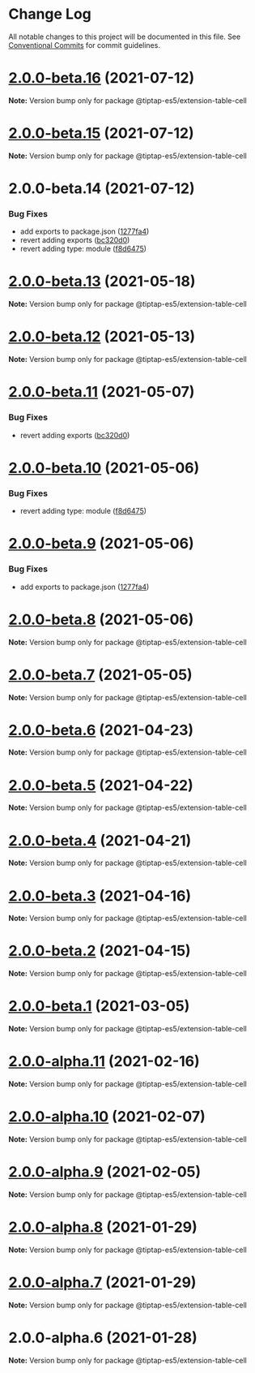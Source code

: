 # Change Log

All notable changes to this project will be documented in this file.
See [Conventional Commits](https://conventionalcommits.org) for commit guidelines.

# [2.0.0-beta.16](https://github.com/justame/tiptap/compare/@tiptap-es5/extension-table-cell@2.0.0-beta.15...@tiptap-es5/extension-table-cell@2.0.0-beta.16) (2021-07-12)

**Note:** Version bump only for package @tiptap-es5/extension-table-cell





# [2.0.0-beta.15](https://github.com/justame/tiptap/compare/@tiptap-es5/extension-table-cell@2.0.0-beta.14...@tiptap-es5/extension-table-cell@2.0.0-beta.15) (2021-07-12)

**Note:** Version bump only for package @tiptap-es5/extension-table-cell





# 2.0.0-beta.14 (2021-07-12)


### Bug Fixes

* add exports to package.json ([1277fa4](https://github.com/justame/tiptap/commit/1277fa47151e9c039508cdb219bdd0ffe647f4ee))
* revert adding exports ([bc320d0](https://github.com/justame/tiptap/commit/bc320d0b4b80b0e37a7e47a56e0f6daec6e65d98))
* revert adding type: module ([f8d6475](https://github.com/justame/tiptap/commit/f8d6475e2151faea6f96baecdd6bd75880d50d2c))





# [2.0.0-beta.13](https://github.com/ueberdosis/tiptap/compare/@tiptap-es5/extension-table-cell@2.0.0-beta.12...@tiptap-es5/extension-table-cell@2.0.0-beta.13) (2021-05-18)

**Note:** Version bump only for package @tiptap-es5/extension-table-cell

# [2.0.0-beta.12](https://github.com/ueberdosis/tiptap/compare/@tiptap-es5/extension-table-cell@2.0.0-beta.11...@tiptap-es5/extension-table-cell@2.0.0-beta.12) (2021-05-13)

**Note:** Version bump only for package @tiptap-es5/extension-table-cell

# [2.0.0-beta.11](https://github.com/ueberdosis/tiptap/compare/@tiptap-es5/extension-table-cell@2.0.0-beta.10...@tiptap-es5/extension-table-cell@2.0.0-beta.11) (2021-05-07)

### Bug Fixes

- revert adding exports ([bc320d0](https://github.com/ueberdosis/tiptap/commit/bc320d0b4b80b0e37a7e47a56e0f6daec6e65d98))

# [2.0.0-beta.10](https://github.com/ueberdosis/tiptap/compare/@tiptap-es5/extension-table-cell@2.0.0-beta.9...@tiptap-es5/extension-table-cell@2.0.0-beta.10) (2021-05-06)

### Bug Fixes

- revert adding type: module ([f8d6475](https://github.com/ueberdosis/tiptap/commit/f8d6475e2151faea6f96baecdd6bd75880d50d2c))

# [2.0.0-beta.9](https://github.com/ueberdosis/tiptap/compare/@tiptap-es5/extension-table-cell@2.0.0-beta.8...@tiptap-es5/extension-table-cell@2.0.0-beta.9) (2021-05-06)

### Bug Fixes

- add exports to package.json ([1277fa4](https://github.com/ueberdosis/tiptap/commit/1277fa47151e9c039508cdb219bdd0ffe647f4ee))

# [2.0.0-beta.8](https://github.com/ueberdosis/tiptap/compare/@tiptap-es5/extension-table-cell@2.0.0-beta.7...@tiptap-es5/extension-table-cell@2.0.0-beta.8) (2021-05-06)

**Note:** Version bump only for package @tiptap-es5/extension-table-cell

# [2.0.0-beta.7](https://github.com/ueberdosis/tiptap/compare/@tiptap-es5/extension-table-cell@2.0.0-beta.6...@tiptap-es5/extension-table-cell@2.0.0-beta.7) (2021-05-05)

**Note:** Version bump only for package @tiptap-es5/extension-table-cell

# [2.0.0-beta.6](https://github.com/ueberdosis/tiptap/compare/@tiptap-es5/extension-table-cell@2.0.0-beta.5...@tiptap-es5/extension-table-cell@2.0.0-beta.6) (2021-04-23)

**Note:** Version bump only for package @tiptap-es5/extension-table-cell

# [2.0.0-beta.5](https://github.com/ueberdosis/tiptap/compare/@tiptap-es5/extension-table-cell@2.0.0-beta.4...@tiptap-es5/extension-table-cell@2.0.0-beta.5) (2021-04-22)

**Note:** Version bump only for package @tiptap-es5/extension-table-cell

# [2.0.0-beta.4](https://github.com/ueberdosis/tiptap/compare/@tiptap-es5/extension-table-cell@2.0.0-beta.3...@tiptap-es5/extension-table-cell@2.0.0-beta.4) (2021-04-21)

**Note:** Version bump only for package @tiptap-es5/extension-table-cell

# [2.0.0-beta.3](https://github.com/ueberdosis/tiptap/compare/@tiptap-es5/extension-table-cell@2.0.0-beta.2...@tiptap-es5/extension-table-cell@2.0.0-beta.3) (2021-04-16)

**Note:** Version bump only for package @tiptap-es5/extension-table-cell

# [2.0.0-beta.2](https://github.com/ueberdosis/tiptap/compare/@tiptap-es5/extension-table-cell@2.0.0-beta.1...@tiptap-es5/extension-table-cell@2.0.0-beta.2) (2021-04-15)

**Note:** Version bump only for package @tiptap-es5/extension-table-cell

# [2.0.0-beta.1](https://github.com/ueberdosis/tiptap/compare/@tiptap-es5/extension-table-cell@2.0.0-alpha.11...@tiptap-es5/extension-table-cell@2.0.0-beta.1) (2021-03-05)

**Note:** Version bump only for package @tiptap-es5/extension-table-cell

# [2.0.0-alpha.11](https://github.com/ueberdosis/tiptap/compare/@tiptap-es5/extension-table-cell@2.0.0-alpha.10...@tiptap-es5/extension-table-cell@2.0.0-alpha.11) (2021-02-16)

**Note:** Version bump only for package @tiptap-es5/extension-table-cell

# [2.0.0-alpha.10](https://github.com/ueberdosis/tiptap/compare/@tiptap-es5/extension-table-cell@2.0.0-alpha.9...@tiptap-es5/extension-table-cell@2.0.0-alpha.10) (2021-02-07)

**Note:** Version bump only for package @tiptap-es5/extension-table-cell

# [2.0.0-alpha.9](https://github.com/ueberdosis/tiptap/compare/@tiptap-es5/extension-table-cell@2.0.0-alpha.8...@tiptap-es5/extension-table-cell@2.0.0-alpha.9) (2021-02-05)

**Note:** Version bump only for package @tiptap-es5/extension-table-cell

# [2.0.0-alpha.8](https://github.com/ueberdosis/tiptap/compare/@tiptap-es5/extension-table-cell@2.0.0-alpha.7...@tiptap-es5/extension-table-cell@2.0.0-alpha.8) (2021-01-29)

**Note:** Version bump only for package @tiptap-es5/extension-table-cell

# [2.0.0-alpha.7](https://github.com/ueberdosis/tiptap/compare/@tiptap-es5/extension-table-cell@2.0.0-alpha.6...@tiptap-es5/extension-table-cell@2.0.0-alpha.7) (2021-01-29)

**Note:** Version bump only for package @tiptap-es5/extension-table-cell

# 2.0.0-alpha.6 (2021-01-28)

**Note:** Version bump only for package @tiptap-es5/extension-table-cell
